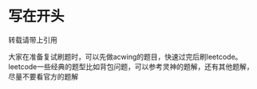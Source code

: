 # 写在开头
转载请带上引用

大家在准备复试刷题时，可以先做acwing的题目，快速过完后刷leetcode。leetcode一些经典的题型比如背包问题，可以参考灵神的题解，还有其他题解，尽量不要看官方的题解
